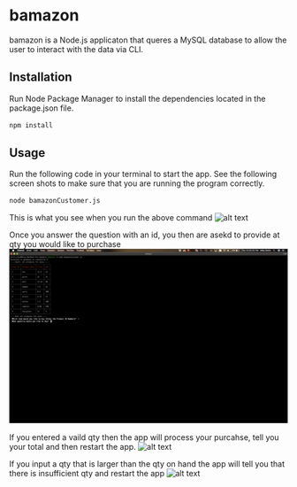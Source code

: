 # bamazon

bamazon is a Node.js applicaton that queres a MySQL database to allow the user to interact with the data via CLI. 

## Installation

Run Node Package Manager to install the dependencies located in the package.json file.

```bash
npm install
```

## Usage

Run the following code in your terminal to start the app. See the following screen shots to make sure that you are running the program correctly. 

```bash
node bamazonCustomer.js
```

This is what you see when you run the above command ![alt text](assets/images/startFuntion.png "startFunction")


Once you answer the question with an id, you then are asekd to provide at qty you would like to purchase ![alt text](assets/images/inquier.png "Inquierer Prompt")

If you entered a vaild qty then the app will process your purcahse, tell you your total and then restart the app. ![alt text](assets/images/recivedOrder.png "Process Order")

If you input a qty that is larger than the qty on hand the app will tell you that there is insufficient qty and restart the app ![alt text](assets/images/insuffcientInventory.png "Insuficcient Inventory")